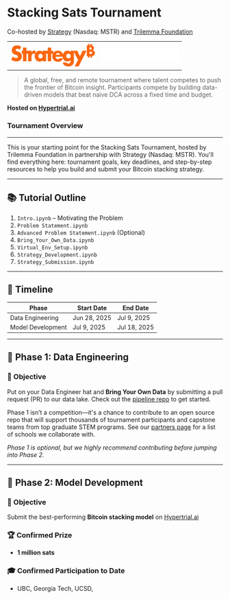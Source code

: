 # Stacking Sats Tournament 
Co-hosted by [Strategy](https://www.strategy.com/) (Nasdaq: MSTR) and [Trilemma Foundation](https://www.trilemma.foundation/)

<table border="0" cellspacing="0" cellpadding="0">
  <tr>
    <td align="center">
      <a href="https://www.strategy.com/">
        <img src="./assets/strategy.png" alt="Strategy Tournament" width="200"/>
      </a>
    </td>
    <td align="center">
      <a href="https://www.trilemma.foundation/">
        <img src="./assets/trilemma_foundation_white.png" alt="Trilemma Foundation" width="180"/>
      </a>
    </td>
  </tr>
</table>

> A global, free, and remote tournament where talent competes to push the frontier of Bitcoin insight.
> Participants compete by building data-driven models that beat naive DCA across a fixed time and budget.

**Hosted on [Hypertrial.ai](https://www.hypertrial.ai/bitcoin-arena/challenge/bitcoin)**

### Tournament Overview

---

This is your starting point for the Stacking Sats Tournament, hosted by Trilemma Foundation in partnership with Strategy (Nasdaq: MSTR). You'll find everything here: tournament goals, key deadlines, and step-by-step resources to help you build and submit your Bitcoin stacking strategy.



---

## 📚 Tutorial Outline

1. `Intro.ipynb` – Motivating the Problem  
2. `Problem Statement.ipynb`  
3. `Advanced Problem Statement.ipynb` (Optional)  
4. `Bring_Your_Own_Data.ipynb`  
5. `Virtual_Env_Setup.ipynb`  
6. `Strategy_Development.ipynb`  
7. `Strategy_Submission.ipynb`

---

## 📅 Timeline

| Phase                  | Start Date   | End Date     |
|------------------------|--------------|--------------|
| Data Engineering | Jun 28, 2025 | Jul 9, 2025  |
| Model Development | Jul 9, 2025  | Jul 18, 2025 |

---

## 🧩 Phase 1: Data Engineering

### 🎯 Objective

Put on your Data Engineer hat and **Bring Your Own Data** by submitting a pull request (PR) to our data lake. Check out the [pipeline repo](https://github.com/hypertrial/stacking_sats_pipeline) to get started.

Phase 1 isn’t a competition—it's a chance to contribute to an open source repo that will support thousands of tournament participants and capstone teams from top graduate STEM programs. See our [partners page](https://www.hypertrial.ai/partners) for a list of schools we collaborate with.

*Phase 1 is optional, but we highly recommend contributing before jumping into Phase 2.*

---

## 🧩 Phase 2: Model Development

### 🎯 Objective

Submit the best-performing **Bitcoin stacking model** on [Hypertrial.ai](https://hypertrial.ai)

### 🏆 Confirmed Prize 

- **1 million sats**

### 🎓 Confirmed Participation to Date

- UBC, Georgia Tech, UCSD,
